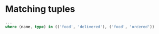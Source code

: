 
# Matching tuples
```sql
...
where (name, type) in (('food', 'delivered'), ('food', 'ordered'))
```
